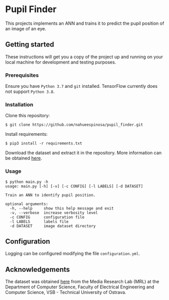 # Pupil Finder

This projects implements an ANN and trains it to predict the pupil position of an image of an eye.

## Getting started

These instructions will get you a copy of the project up and running on your local machine for development and testing purposes.

### Prerequisites

Ensure you have `Python 3.7` and `git` installed. TensorFlow currently does not support `Python 3.8`.

### Installation

Clone this repository:
```
$ git clone https://github.com/nahueespinosa/pupil_finder.git
```

Install requirements:
```
$ pip3 install -r requirements.txt
```

Download the dataset and extract it in the repository.
More information can be obtained [here](https://github.com/nahueespinosa/pupil_finder/tree/master/dataset).

### Usage

```
$ python main.py -h
usage: main.py [-h] [-v] [-c CONFIG] [-l LABELS] [-d DATASET]

Train an ANN to identify pupil position.

optional arguments:
  -h, --help     show this help message and exit
  -v, --verbose  increase verbosity level
  -c CONFIG      configuration file
  -l LABELS      labels file
  -d DATASET     image dataset directory
```

## Configuration

Logging can be configured modifying the file `configuration.yml`.

## Acknowledgements

The dataset was obtained [here](http://mrl.cs.vsb.cz/eyedataset) from the Media Research Lab (MRL) at the
 Department of Computer Science, Faculty of Electrical Engineering and Computer Science, VSB - Technical University
 of Ostrava.